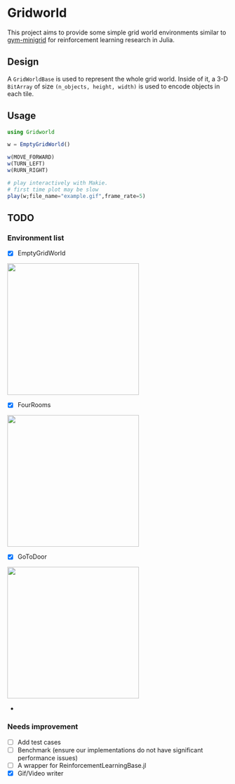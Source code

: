 # Gridworld

This project aims to provide some simple grid world environments similar to [gym-minigrid](https://github.com/maximecb/gym-minigrid) for reinforcement learning research in Julia.

## Design

A `GridWorldBase` is used to represent the whole grid world. Inside of it, a 3-D `BitArray` of size `(n_objects, height, width)` is used to encode objects in each tile.

## Usage

```julia
using Gridworld

w = EmptyGridWorld()

w(MOVE_FORWARD)
w(TURN_LEFT)
w(RURN_RIGHT)

# play interactively with Makie.
# first time plot may be slow
play(w;file_name="example.gif",frame_rate=5)
```

## TODO

### Environment list

- [x] EmptyGridWorld

<img src="https://github.com/JuliaReinforcementLearning/Gridworld.jl/raw/master/docs/src/assets/img/Empty.gif" width="300px">

- [x] FourRooms

<img src="https://github.com/JuliaReinforcementLearning/Gridworld.jl/raw/master/docs/src/assets/img/FourRooms.gif" width="300px">

- [x] GoToDoor

<img src="https://github.com/JuliaReinforcementLearning/Gridworld.jl/raw/master/docs/src/assets/img/GoToDoor.gif" width="300px">

- 

### Needs improvement

- [ ] Add test cases
- [ ] Benchmark (ensure our implementations do not have significant performance issues)
- [ ] A wrapper for ReinforcementLearningBase.jl
- [x] Gif/Video writer
